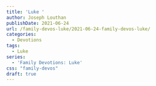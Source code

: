 ```yaml
---
title: 'Luke '
author: Joseph Louthan
publishDate: 2021-06-24
url: /family-devos-luke/2021-06-24-family-devos-luke/
categories:
  - Devotions
tags:
  - Luke
series:
  - 'Family Devotions: Luke'
css: "family-devos"
draft: true
---
```

